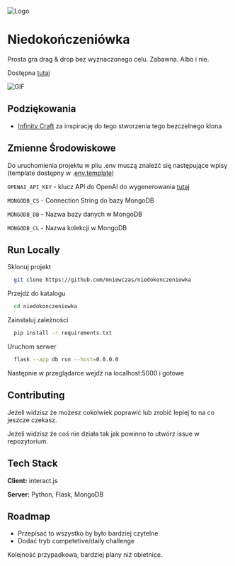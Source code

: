 
![Logo](https://mniewczas.pl/cards/niedokonczeniowka.png)


# Niedokończeniówka

Prosta gra drag & drop bez wyznaczonego celu. Zabawna. Albo i nie.

Dostępna [tutaj](https://mniewczas.pl/niedokonczeniowka/)

![GIF](https://mniewczas.pl/cards/niedokonczeniowka.gif)




## Podziękowania

 - [Infinity Craft](https://awesomeopensource.com/project/elangosundar/awesome-README-templates) za inspirację do tego stworzenia tego bezczelnego klona


## Zmienne Środowiskowe

Do uruchomienia projektu w pliu .env muszą znaleźć się następujące wpisy (template dostępny w .[env.template](https://github.com/niewczasm/niedokonczeniowka/blob/main/.env.template))

`OPENAI_API_KEY` - klucz API do OpenAI do wygenerowania [tutaj](https://platform.openai.com/api-keys)

`MONGODB_CS` - Connection String do bazy MongoDB

`MONGODB_DB` - Nazwa bazy danych w MongoDB

`MONGODB_CL` - Nazwa kolekcji w MongoDB

## Run Locally

Sklonuj projekt

```bash
  git clone https://github.com/mniewczas/niedokonczeniowka
```

Przejdź do katalogu

```bash
  cd niedokonczeniowka
```

Zainstaluj zależności

```bash
  pip install -r requirements.txt
```

Uruchom serwer

```bash
  flask --app db run --host=0.0.0.0
```

Następnie w przeglądarce wejdź na localhost:5000 i gotowe


## Contributing

Jeżeli widzisz że możesz cokolwiek poprawić lub zrobić lepiej to na co jeszcze czekasz.

Jeżeli widzisz że coś nie działa tak jak powinno to utwórz issue w repozytorium.


## Tech Stack

**Client:** interact.js

**Server:** Python, Flask, MongoDB


## Roadmap

- Przepisać to wszystko by było bardziej czytelne
- Dodać tryb competetive/daily challenge

Kolejność przypadkowa, bardziej plany niż obietnice.

